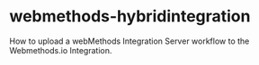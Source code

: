 # webmethods-hybridintegration
How to upload a webMethods Integration Server workflow to the Webmethods.io Integration.
